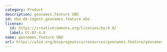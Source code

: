 ```yaml
---
category: Product
description: geonames.feature OBO
id: obo-db-ingest.geonames.feature.obo
license:
  id: https://creativecommons.org/licenses/by/4.0/
  label: CC-BY-4.0
name: geonames.feature OBO
url: https://w3id.org/biopragmatics/resources/geonames.feature/geonames.feature.obo
---
```

